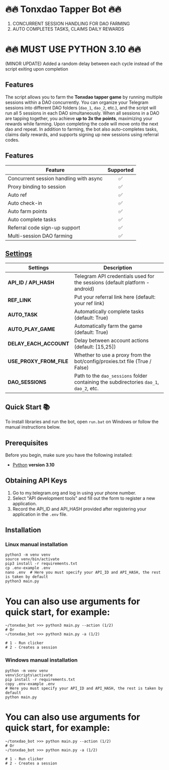 # 🔥🔥 Tonxdao Tapper Bot 🔥🔥
1. CONCURRENT SESSION HANDLING FOR DAO FARMING
2. AUTO COMPLETES TASKS, CLAIMS DAILY REWARDS

# 🔥🔥 MUST USE PYTHON 3.10 🔥🔥

(MINOR UPDATE) Added a random delay between each cycle instead of the script exiting upon completion

## Features  
The script allows you to farm the **Tonxdao tapper game** by running multiple sessions within a DAO concurrently. You can organize your Telegram sessions into different DAO folders (`dao_1`, `dao_2`, etc.), and the script will run all 5 sessions in each DAO simultaneously. When all sessions in a DAO are tapping together, you achieve **up to 3x the points**, maximizing your rewards while farming. Upon completing the code will move onto the next dao and repeat. In addition to farming, the bot also auto-completes tasks, claims daily rewards, and supports signing up new sessions using referral codes.

## Features  
| Feature                                                     | Supported  |
|-------------------------------------------------------------|:----------:|
| Concurrent session handling with async                      |     ✅     |
| Proxy binding to session                                     |     ✅     |
| Auto ref                                                     |     ✅     |
| Auto check-in                                                |     ✅     |
| Auto farm points                                               |     ✅     |
| Auto complete tasks                                          |     ✅     |
| Referral code sign-up support                                |     ✅     |
| Multi-session DAO farming                                    |     ✅     |

## [Settings](https://github.com/loguru-log/tonxdao_bot/blob/main/.env-example)
| Settings                     | Description                                                                                         |
|------------------------------|-----------------------------------------------------------------------------------------------------|
| **API_ID / API_HASH**         | Telegram API credentials used for the sessions (default platform - android)                         |       
| **REF_LINK**                  | Put your referral link here (default: your ref link)                                                 |
| **AUTO_TASK**                 | Automatically complete tasks (default: True)                                                        |
| **AUTO_PLAY_GAME**            | Automatically farm the game (default: True)                                                         |
| **DELAY_EACH_ACCOUNT**        | Delay between account actions (default: [15,25])                                                    |
| **USE_PROXY_FROM_FILE**       | Whether to use a proxy from the bot/config/proxies.txt file (True / False)                          |
| **DAO_SESSIONS**              | Path to the `dao_sessions` folder containing the subdirectories `dao_1`, `dao_2`, etc.              |

## Quick Start 📚

To install libraries and run the bot, open `run.bat` on Windows or follow the manual instructions below.

## Prerequisites
Before you begin, make sure you have the following installed:
- [Python](https://www.python.org/downloads/) **version 3.10**

## Obtaining API Keys
1. Go to my.telegram.org and log in using your phone number.
2. Select "API development tools" and fill out the form to register a new application.
3. Record the API_ID and API_HASH provided after registering your application in the `.env` file.

## Installation

### Linux manual installation
```shell
python3 -m venv venv
source venv/bin/activate
pip3 install -r requirements.txt
cp .env-example .env
nano .env  # Here you must specify your API_ID and API_HASH, the rest is taken by default
python3 main.py
```
# You can also use arguments for quick start, for example:
```shell
~/tonxdao_bot >>> python3 main.py --action (1/2)
# Or
~/tonxdao_bot >>> python3 main.py -a (1/2)

# 1 - Run clicker
# 2 - Creates a session
```

### Windows manual installation
```shell
python -m venv venv
venv\Scripts\activate
pip install -r requirements.txt
copy .env-example .env
# Here you must specify your API_ID and API_HASH, the rest is taken by default
python main.py
```
# You can also use arguments for quick start, for example:
```shell
~/tonxdao_bot >>> python main.py --action (1/2)
# Or
~/tonxdao_bot >>> python main.py -a (1/2)

# 1 - Run clicker
# 2 - Creates a session
```

